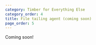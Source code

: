 ```yaml
---
category: Timber for Everything Else
category_order: 4
title: File tailing agent (coming soon)
page_order: 5
---
```


Coming soon!